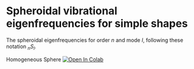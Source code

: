 # Spheroidal vibrational eigenfrequencies for simple shapes

The spheroidal eigenfrequencies for order $n$ and mode $l$, following these notation ${}_nS_l$.

Homogeneous Sphere <a target="_blank" href="https://colab.research.google.com/github/edur409/Circumferential-Surface-Waves/blob/main/Fundamental_Modes/Sphere_Fundamental_Modes.ipynb">
  <img src="https://colab.research.google.com/assets/colab-badge.svg" alt="Open In Colab"/>
</a>
